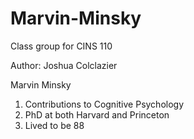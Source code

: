 # Marvin-Minsky
Class group for CINS 110

Author: Joshua Colclazier

Marvin Minsky
1. Contributions to Cognitive Psychology
2. PhD at both Harvard and Princeton
3. Lived to be 88
